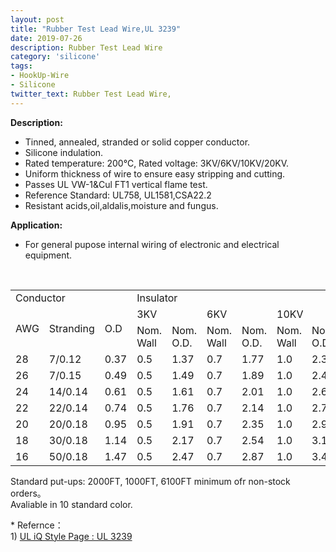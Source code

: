 ```yaml
---
layout: post
title: "Rubber Test Lead Wire,UL 3239"
date: 2019-07-26
description: Rubber Test Lead Wire
category: 'silicone'
tags:
- HookUp-Wire
- Silicone
twitter_text: Rubber Test Lead Wire,
---
```


__Description:__

* Tinned, annealed, stranded or solid copper conductor.
* Silicone indulation.
* Rated temperature: 200℃, Rated voltage: 3KV/6KV/10KV/20KV.
* Uniform thickness of wire to ensure easy stripping and cutting.
* Passes UL VW-1&amp;Cul FT1 vertical flame test.
* Reference Standard: UL758, UL1581,CSA22.2 
* Resistant acids,oil,aldalis,moisture and fungus.

__Application:__

* For general pupose internal wiring of electronic and electrical equipment. 

<br/>
<div class="table-responsive">
<table  class="table table-bordered table-hover table-condensed">
  <tr>
    <td colspan="3">Conductor</td>
    <td colspan="8"> Insulator </td>
    </tr>
  <tr>
    <td rowspan="2">AWG</td>
    <td rowspan="2">Stranding</td>
    <td rowspan="2">O.D</td>
    <td colspan="2">3KV</td>
    <td colspan="2">6KV</td>
    <td colspan="2">10KV</td>
    <td colspan="2">20KV</td>
    </tr>
  <tr>
    <td>Nom. Wall</td>
    <td>Nom. O.D.</td>
    <td>Nom. Wall</td>
    <td>Nom. O.D.</td>
    <td>Nom. Wall</td>
    <td>Nom. O.D.</td>
    <td>Nom. Wall</td>
    <td>Nom. O.D.</td>
    </tr>
  <tr>
    <td>28</td>
    <td>7/0.12</td>
    <td>0.37</td>
    <td>0.5</td>
    <td>1.37</td>
    <td>0.7</td>
    <td>1.77</td>
    <td>1.0</td>
    <td>2.37</td>
    <td>1.3</td>
    <td>2.97</td>
    </tr>
  <tr>
    <td>26</td>
    <td>7/0.15</td>
    <td>0.49</td>
    <td>0.5</td>
    <td>1.49</td>
    <td>0.7</td>
    <td>1.89</td>
    <td>1.0</td>
    <td>2.49</td>
    <td>1.3</td>
    <td>2.03</td>
    </tr>
  <tr>
    <td>24</td>
    <td>14/0.14</td>
    <td>0.61</td>
    <td>0.5</td>
    <td>1.61</td>
    <td>0.7</td>
    <td>2.01</td>
    <td>1.0</td>
    <td>2.61</td>
    <td>1.3</td>
    <td>3.20</td>
    </tr>
  <tr>
    <td>22</td>
    <td>22/0.14</td>
    <td>0.74</td>
    <td>0.5</td>
    <td>1.76</td>
    <td>0.7</td>
    <td>2.14</td>
    <td>1.0</td>
    <td>2.76</td>
    <td>1.3</td>
    <td>3.36</td>
    </tr>
  <tr>
    <td>20</td>
    <td>20/0.18</td>
    <td>0.95</td>
    <td>0.5</td>
    <td>1.91</td>
    <td>0.7</td>
    <td>2.35</td>
    <td>1.0</td>
    <td>2.95</td>
    <td>1.3</td>
    <td>3.51</td>
    </tr>
  <tr>
    <td>18</td>
    <td>30/0.18</td>
    <td>1.14</td>
    <td>0.5</td>
    <td>2.17</td>
    <td>0.7</td>
    <td>2.54</td>
    <td>1.0</td>
    <td>3.17</td>
    <td>1.3</td>
    <td>3.37</td>
    </tr>
  <tr>
    <td>16</td>
    <td>50/0.18</td>
    <td>1.47</td>
    <td>0.5</td>
    <td>2.47</td>
    <td>0.7</td>
    <td>2.87</td>
    <td>1.0</td>
    <td>3.47</td>
    <td>1.3</td>
    <td>4.07</td>
    </tr>
</table>
</div>

<p>Standard put-ups: 2000FT, 1000FT, 6100FT minimum ofr non-stock orders。<br />
Avaliable in 10 standard color. </p>
<p>* Refernce：<br />
  1)  <a href="http://iq.ul.com/awm/stylepage.aspx?Style=3239" target="_blank">UL iQ Style Page : UL 3239 </a></p>


